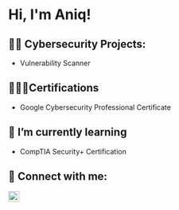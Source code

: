 <h1>Hi, I'm Aniq! </h1>

<h2>👨‍💻 Cybersecurity Projects:</h2>

- Vulnerability Scanner


<h2>👨🏻‍🎓Certifications</h2>

- Google Cybersecurity Professional Certificate

<h2> 🌱 I’m currently learning</h2>
  
- CompTIA Security+ Certification
  
<h2> 🤳 Connect with me:</h2>

[<img align="left" alt="AniqShamsuddin | LinkedIn" width="22px" src="https://cdn.jsdelivr.net/npm/simple-icons@v3/icons/linkedin.svg" />][linkedin]


[linkedin]: [https://www.linkedin.com/in/aniqshamsuddin]

<!--

Here are some ideas to get you started:

- 🔭 I’m currently working on ...
- 🌱 I’m currently learning ...
- 👯 I’m looking to collaborate on ...
- 🤔 I’m looking for help with ...
- 💬 Ask me about ...
- 📫 How to reach me: ...
- 😄 Pronouns: ...
- ⚡ Fun fact: ...
-->

